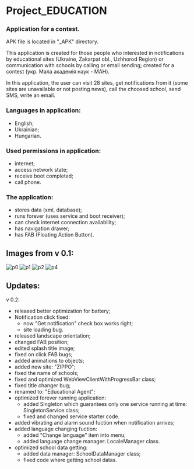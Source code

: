# Project_EDUCATION
### Application for a contest.

APK file is located in "_APK" directory.

This application is created for those people who interested in notifications by educational sites (Ukraine, Zakarpat obl., Uzhhorod Region) or communication with schools by calling or email sending; created for a contest (укр. Мала академія наук - МАН).

In this application, the user can visit 28 sites, get notifications from it (some sites are unavailable or not posting news), call the choosed school, send SMS, write an email.

### Languages in application:
 - English;
 - Ukrainian;
 - Hungarian.

### Used permissions in application:
 - internet;
 - access network state;
 - receive boot completed;
 - call phone.
 
### The application:
 - stores data (xml, database);
 - runs forever (uses service and boot receiver);
 - can check internet connection availability;
 - has navigation drawer;
 - has FAB (Floating Action Button).
## Images from v 0.1:
 
 
 
 
![p0](https://user-images.githubusercontent.com/22663206/32137163-acfa3d06-bc1a-11e7-88bf-4d35003d2b31.PNG)
![p1](https://user-images.githubusercontent.com/22663206/32137164-ad2bcfec-bc1a-11e7-879d-a38fbf5e8a68.PNG)
![p2](https://user-images.githubusercontent.com/22663206/32137165-ad542622-bc1a-11e7-81d3-8c5a7d926c8d.PNG)
![p4](https://user-images.githubusercontent.com/22663206/32137166-ad7ee09c-bc1a-11e7-8013-44504cdbdbb5.PNG)

## Updates:
v 0.2:
  - released better optimization for battery;
  - Notification click fixed:
    - now "Get notification" check box works right;
    - site loading bug.
  - released landscape orientation;
  - changed FAB position;
  - edited splash title image;
  - fixed on click FAB bugs;
  - added animations to objects;
  - added new site: "ZIPPO";
  - fixed the name of schools;
  - fixed and optimized WebViewClientWithProgressBar class;
  - fixed title changer bug;
  - renamed to: "Educational Agent";
  - optimized forever running application:
    - added Singleton which guarantees only one service running at time: SingletonService class;
    - fixed and changed service starter code.
  - added vibrating and alarm sound fuction when notification arrives;
  - added language changing fuction:
    - added "Change language" item into menu;
    - added language change manager: LocaleManager class.
  - optimized school data getting:
    - added data manager: SchoolDataManager class;
    - fixed code where getting school datas.
